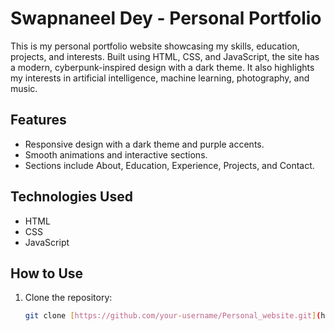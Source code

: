 # Swapnaneel Dey - Personal Portfolio

This is my personal portfolio website showcasing my skills, education, projects, and interests. Built using HTML, CSS, and JavaScript, the site has a modern, cyberpunk-inspired design with a dark theme. It also highlights my interests in artificial intelligence, machine learning, photography, and music.

## Features
- Responsive design with a dark theme and purple accents.
- Smooth animations and interactive sections.
- Sections include About, Education, Experience, Projects, and Contact.

## Technologies Used
- HTML
- CSS
- JavaScript

## How to Use
1. Clone the repository:
   ```bash
   git clone [https://github.com/your-username/Personal_website.git](https://swapnaneel07.github.io/Personal_website/)
